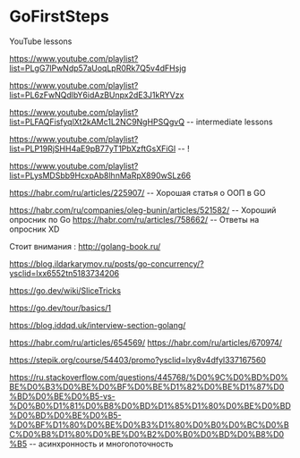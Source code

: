 # GoFirstSteps
YouTube lessons

https://www.youtube.com/playlist?list=PLgG7lPwNdp57aUoqLpR0Rk7Q5v4dFHsjg

https://www.youtube.com/playlist?list=PL6zFwNQdlbY6idAzBUnpx2dE3J1kRYVzx

https://www.youtube.com/playlist?list=PLFAQFisfyqlXt2kAMc1L2NC9NgHPSQgvQ -- intermediate lessons

https://www.youtube.com/playlist?list=PLP19RjSHH4aE9pB77yT1PbXzftGsXFiGl -- !

https://www.youtube.com/playlist?list=PLysMDSbb9HcxpAb8lhnMaRpX890wSLz66

https://habr.com/ru/articles/225907/    -- Хорошая статья о ООП в GO

https://habr.com/ru/companies/oleg-bunin/articles/521582/ -- Хороший опросник по Go
https://habr.com/ru/articles/758662/                      -- Ответы на опросник XD

Стоит внимания : http://golang-book.ru/

https://blog.ildarkarymov.ru/posts/go-concurrency/?ysclid=lxx6552tn5183734206

https://go.dev/wiki/SliceTricks

https://go.dev/tour/basics/1

https://blog.iddqd.uk/interview-section-golang/

https://habr.com/ru/articles/654569/
https://habr.com/ru/articles/670974/

https://stepik.org/course/54403/promo?ysclid=lxy8v4dfyl337167560

https://ru.stackoverflow.com/questions/445768/%D0%9C%D0%BD%D0%BE%D0%B3%D0%BE%D0%BF%D0%BE%D1%82%D0%BE%D1%87%D0%BD%D0%BE%D0%B5-vs-%D0%B0%D1%81%D0%B8%D0%BD%D1%85%D1%80%D0%BE%D0%BD%D0%BD%D0%BE%D0%B5-%D0%BF%D1%80%D0%BE%D0%B3%D1%80%D0%B0%D0%BC%D0%BC%D0%B8%D1%80%D0%BE%D0%B2%D0%B0%D0%BD%D0%B8%D0%B5 -- асинхронность и многопоточность 